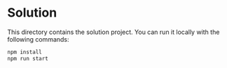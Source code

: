 # Solution

This directory contains the solution project. You can run it locally with the following commands:

```bash
npm install
npm run start
```
